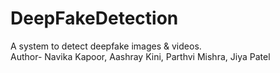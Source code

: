 # DeepFakeDetection
 A system to detect deepfake images &amp; videos.
<br>
 Author- Navika Kapoor, Aashray Kini, Parthvi Mishra, Jiya Patel
 
